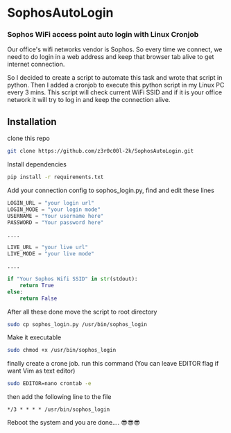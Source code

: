 # SophosAutoLogin
### Sophos WiFi access point auto login with Linux Cronjob

Our office's wifi networks vendor is Sophos. So every time we connect, we need to do login in a web address and keep that browser tab alive to get internet connection. 

So I decided to create a script to automate this task and wrote that script in python. Then I added a cronjob to execute this python script in my Linux PC every 3 mins.
This script will check current WiFi SSID and if it is your office network it will try to log in and keep the connection alive.

## Installation

clone this repo

```bash
git clone https://github.com/z3r0c00l-2k/SophosAutoLogin.git 
```

Install dependencies

```bash
pip install -r requirements.txt
```

Add your connection config to sophos_login.py, find and edit these lines

```python
LOGIN_URL = "your login url"
LOGIN_MODE = "your login mode"
USERNAME = "Your username here"
PASSWORD = "Your password here"

....

LIVE_URL = "your live url"
LIVE_MODE = "your live mode"

....

if "Your Sophos Wifi SSID" in str(stdout):
    return True
else:
    return False
```

After all these done move the script to root directory

```bash
sudo cp sophos_login.py /usr/bin/sophos_login
```

Make it executable

```bash
sudo chmod +x /usr/bin/sophos_login
```

finally create a crone job. run this command (You can leave EDITOR flag if want Vim as text editor)

```bash
sudo EDITOR=nano crontab -e    
```

then add the following line to the file

```
*/3 * * * * /usr/bin/sophos_login
```

Reboot the system and you are done.... 😎😎😎